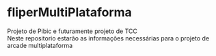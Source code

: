 # fliperMultiPlataforma
Projeto de Pibic e futuramente projeto de TCC</br>
Neste repositorio estarão as informações necessárias para o projeto de arcade multiplataforma 
